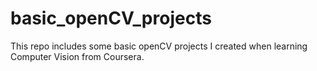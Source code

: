# basic_openCV_projects
This repo includes some basic openCV projects I created when learning Computer Vision from Coursera.
